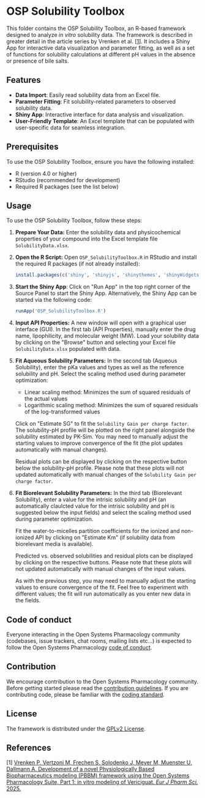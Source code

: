# OSP Solubility Toolbox

This folder contains the OSP Solubility Toolbox, an R-based framework designed to analyze *in vitro* solubility data. The framework is described in greater detail in the article series by Vrenken et al. [[1](#References)]. It includes a Shiny App for interactive data visualization and parameter fitting, as well as a set of functions for solubility calculations at different pH values in the absence or presence of bile salts.

## Features

- **Data Import**: Easily read solubility data from an Excel file.
- **Parameter Fitting**: Fit solubility-related parameters to observed solubility data.
- **Shiny App**: Interactive interface for data analysis and visualization.
- **User-Friendly Template**: An Excel template that can be populated with user-specific data for seamless integration.

## Prerequisites

To use the OSP Solubility Toolbox, ensure you have the following installed:

- R (version 4.0 or higher)
- RStudio (recommended for development)
- Required R packages (see the list below)

## Usage

To use the OSP Solubility Toolbox, follow these steps:

1. **Prepare Your Data:** Enter the solubility data and physicochemical properties of your compound into the Excel template file `SolubilityData.xlsx`. 


2. **Open the R Script:** Open `OSP_SolubilityToolbox.R` in RStudio and install the required R packages (if not already installed):

   ```R
   install.packages(c('shiny', 'shinyjs', 'shinythemes', 'shinyWidgets', 'gdata', 'openxlsx', 'ggplot2', 'gridExtra'))
   ```

   
3. **Start the Shiny App**: Click on "Run App" in the top right corner of the Source Panel to start the Shiny App. Alternatively, the Shiny App can be started via the following code:

   ```R
   runApp('OSP_SolubilityToolbox.R')
   ```


4. **Input API Properties:** A new window will open with a graphical user interface (GUI). In the first tab (API Properties), manually enter the drug name, lipophilicity, and molecular weight (MW). Load your solubility data by clicking on the "Browse" button and selecting your Excel file `SolubilityData.xlsx` populated with data.


5. **Fit Aqueous Solubility Parameters:** In the second tab (Aqueous Solubility), enter the pKa values and types as well as the reference solubility and pH. Select the scaling method used during parameter optimization:
   * Linear scaling method: Minimizes the sum of squared residuals of the actual values
   * Logarithmic scaling method: Minimizes the sum of squared residuals of the log-transformed values
     
   Click on "Estimate SG" to fit the `Solubility Gain per charge factor`. The solubility-pH profile will be plotted on the right panel alongside the solubility estimated by PK-Sim. You may need to manually adjust the starting values to improve convergence of the fit (the plot updates automatically with manual changes).
   
   Residual plots can be displayed by clicking on the respective button below the solubility-pH profile. Please note that these plots will not updated automatically with manual changes of the `Solubility Gain per charge factor`.


6. **Fit Biorelevant Solubility Parameters:** In the third tab (Biorelevant Solubility), enter a value for the intrisic solubility and pH (an automatically claulcted value for the intrisic solubility and pH is suggested below the input fields) and select the scaling method used during parameter optimization. 

   Fit the water-to-micelles partition coefficients for the ionized and non-ionized API by clicking on "Estimate Km" (if solubility data from biorelevant media is available).

   Predicted vs. observed solubilities and residual plots can be displayed by clicking on the respective buttons. Please note that these plots will not updated automatically with manual changes of the input values.

   As with the previous step, you may need to manually adjust the starting values to ensure convergence of the fit. Feel free to experiment with different values; the fit will run automatically as you enter new data in the fields.

## Code of conduct
Everyone interacting in the Open Systems Pharmacology community (codebases, issue trackers, chat rooms, mailing lists etc...) is expected to follow the Open Systems Pharmacology [code of conduct](https://github.com/Open-Systems-Pharmacology/Suite/blob/master/CODE_OF_CONDUCT.md#contributor-covenant-code-of-conduct).

## Contribution
We encourage contribution to the Open Systems Pharmacology community. Before getting started please read the [contribution guidelines](https://github.com/Open-Systems-Pharmacology/Suite/blob/master/CONTRIBUTING.md#ways-to-contribute). If you are contributing code, please be familiar with the [coding standard](https://github.com/Open-Systems-Pharmacology/Suite/blob/master/CODING_STANDARDS.md#visual-studio-settings).

## License
The framework is distributed under the [GPLv2 License](https://github.com/Open-Systems-Pharmacology/Suite/blob/develop/LICENSE).

## References
[1] [Vrenken P, Vertzoni M, Frechen S, Solodenko J, Meyer M, Muenster U, Dallmann A. Development of a novel Physiologically Based Biopharmaceutics modeling (PBBM) framework using the Open Systems Pharmacology Suite, Part 1: in vitro modeling of Vericiguat. *Eur J Pharm Sci.* 2025.](https://github.com/Open-Systems-Pharmacology/Oral-PBBM-Workflow)
